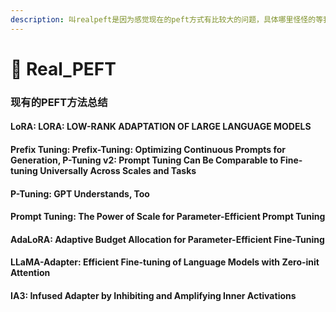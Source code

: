 ```yaml
---
description: 叫realpeft是因为感觉现在的peft方式有比较大的问题，具体哪里怪怪的等我有了比较成熟的想法再说QAQ
---
```


# 🐧 Real\_PEFT

### 现有的PEFT方法总结

#### LoRA: LORA: LOW-RANK ADAPTATION OF LARGE LANGUAGE MODELS

#### Prefix Tuning: Prefix-Tuning: Optimizing Continuous Prompts for Generation, P-Tuning v2: Prompt Tuning Can Be Comparable to Fine-tuning Universally Across Scales and Tasks

#### P-Tuning: GPT Understands, Too

#### Prompt Tuning: The Power of Scale for Parameter-Efficient Prompt Tuning

#### AdaLoRA: Adaptive Budget Allocation for Parameter-Efficient Fine-Tuning

#### LLaMA-Adapter: Efficient Fine-tuning of Language Models with Zero-init Attention

#### IA3: Infused Adapter by Inhibiting and Amplifying Inner Activations
